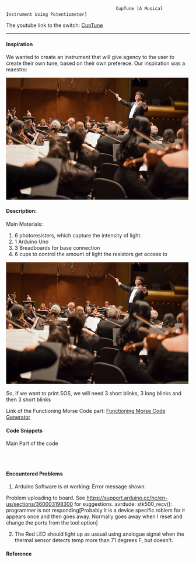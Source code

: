 



                                              CupTune [A Musical Instrument Using Potentiometer]
                                                  
                                                  
The youtube link to the switch: [CupTune]()

***     

#### Inspiration 
We wanted to create an instrument that will give agency to the user to create their own tune, based on their own preferece. Our inspiration was a maestro: 


<img style="float:center;"  src="https://github.com/maishahoq/Intro-to-IM/blob/main/Assignment/Assignment10/maestro.jpg" width="500"  />  


#### Description: 

Main Materials: 

1. 6 photoresisters, which capture the intensity of light.
2. 1 Arduino Uno
3. 3 Breadboards for base connection
4. 6 cups to control the amount of light the resistors get access to


<img style="float:center;"  src="https://github.com/maishahoq/Intro-to-IM/blob/main/Assignment/Assignment10/maestro.jpg" width="500"  />  

So, if we want to print SOS, we will need 3 short blinks, 3 long blinks and then 3 short blinks

Link of the Functioning Morse Code part:    [Functioning Morse Code Generator](https://youtu.be/xYmKd7QCoA0)

#### Code Snippets

Main Part of the code
```````````````````````````````````````````````



```````````````````````````````````````````````

#### Encountered Problems

1. Arduino Software is ot working: Error message shown: 

Problem uploading to board.  See https://support.arduino.cc/hc/en-us/sections/360003198300 for suggestions.
avrdude: stk500_recv(): programmer is not responding[Probably it is a device specific roblem for it appears once and then goes away. Normally goes away when I reset and change the ports from the tool option]

2. The Red LED should light up as ussual using analogue signal when the thermal sensor detects temp more than 71 degrees F, but doesn't.


#### Reference

